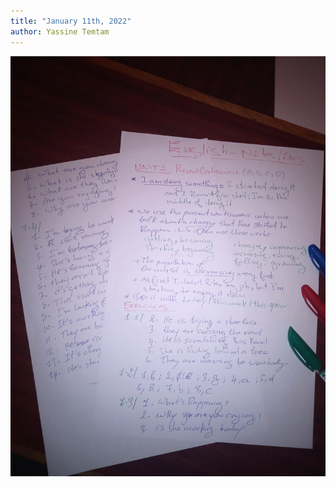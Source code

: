 ```yaml
---
title: "January 11th, 2022"
author: Yassine Temtam 
---
```


<img src="/assets/english-unit1.jpg"/>
